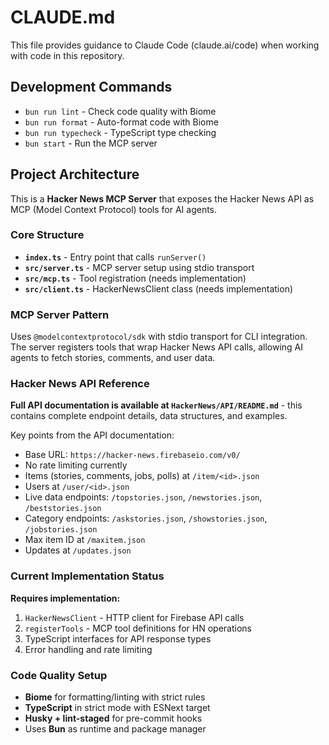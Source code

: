 # CLAUDE.md

This file provides guidance to Claude Code (claude.ai/code) when working with code in this repository.

## Development Commands

- `bun run lint` - Check code quality with Biome
- `bun run format` - Auto-format code with Biome  
- `bun run typecheck` - TypeScript type checking
- `bun start` - Run the MCP server

## Project Architecture

This is a **Hacker News MCP Server** that exposes the Hacker News API as MCP (Model Context Protocol) tools for AI agents.

### Core Structure
- **`index.ts`** - Entry point that calls `runServer()`
- **`src/server.ts`** - MCP server setup using stdio transport
- **`src/mcp.ts`** - Tool registration (needs implementation)
- **`src/client.ts`** - HackerNewsClient class (needs implementation)

### MCP Server Pattern
Uses `@modelcontextprotocol/sdk` with stdio transport for CLI integration. The server registers tools that wrap Hacker News API calls, allowing AI agents to fetch stories, comments, and user data.

### Hacker News API Reference
**Full API documentation is available at `HackerNews/API/README.md`** - this contains complete endpoint details, data structures, and examples.

Key points from the API documentation:
- Base URL: `https://hacker-news.firebaseio.com/v0/`
- No rate limiting currently
- Items (stories, comments, jobs, polls) at `/item/<id>.json`
- Users at `/user/<id>.json`
- Live data endpoints: `/topstories.json`, `/newstories.json`, `/beststories.json`
- Category endpoints: `/askstories.json`, `/showstories.json`, `/jobstories.json`
- Max item ID at `/maxitem.json`
- Updates at `/updates.json`

### Current Implementation Status
**Requires implementation:**
1. `HackerNewsClient` - HTTP client for Firebase API calls
2. `registerTools` - MCP tool definitions for HN operations
3. TypeScript interfaces for API response types
4. Error handling and rate limiting

### Code Quality Setup
- **Biome** for formatting/linting with strict rules
- **TypeScript** in strict mode with ESNext target
- **Husky + lint-staged** for pre-commit hooks
- Uses **Bun** as runtime and package manager